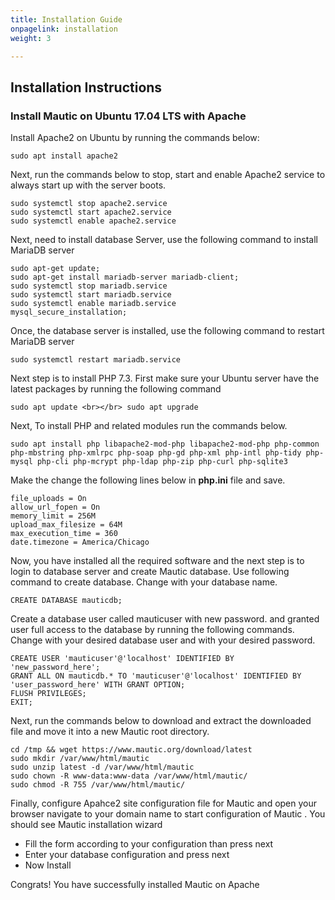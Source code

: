 ```yaml
---
title: Installation Guide
onpagelink: installation
weight: 3

---
```


Installation Instructions
-------------------------

### Install Mautic on Ubuntu 17.04 LTS with Apache

Install Apache2 on Ubuntu by running the commands below:

 ```
sudo apt install apache2
```

Next, run the commands below to stop, start and enable Apache2 service to always start up with the server boots.

 ```
sudo systemctl stop apache2.service
sudo systemctl start apache2.service
sudo systemctl enable apache2.service
```

Next, need to install database Server, use the following command to install MariaDB server

 ```
 sudo apt-get update;  
sudo apt-get install mariadb-server mariadb-client; 
sudo systemctl stop mariadb.service
sudo systemctl start mariadb.service
sudo systemctl enable mariadb.service
mysql_secure_installation;

```

Once, the database server is installed, use the following command to restart MariaDB server

 ```
 sudo systemctl restart mariadb.service
```

Next step is to install PHP 7.3. First make sure your Ubuntu server have the latest packages by running the following command

 ```
 sudo apt update <br></br> sudo apt upgrade
```

Next, To install PHP and related modules run the commands below.

 ```
 sudo apt install php libapache2-mod-php libapache2-mod-php php-common php-mbstring php-xmlrpc php-soap php-gd php-xml php-intl php-tidy php-mysql php-cli php-mcrypt php-ldap php-zip php-curl php-sqlite3

```

 Make the change the following lines below in **php.ini** file and save.

 ```
file_uploads = On
allow_url_fopen = On
memory_limit = 256M
upload_max_filesize = 64M
max_execution_time = 360
date.timezone = America/Chicago
```

Now, you have installed all the required software and the next step is to login to database server and create Mautic database. Use following command to create database. Change with your database name.

 ```
CREATE DATABASE mauticdb;
```

Create a database user called mauticuser with new password. and granted user full access to the database by running the following commands. Change with your desired database user and with your desired password.

 ```
CREATE USER 'mauticuser'@'localhost' IDENTIFIED BY 'new_password_here';
GRANT ALL ON mauticdb.* TO 'mauticuser'@'localhost' IDENTIFIED BY 'user_password_here' WITH GRANT OPTION;
FLUSH PRIVILEGES;
EXIT;

```

Next, run the commands below to download and extract the downloaded file and move it into a new Mautic root directory.

 ```
cd /tmp && wget https://www.mautic.org/download/latest
sudo mkdir /var/www/html/mautic
sudo unzip latest -d /var/www/html/mautic
sudo chown -R www-data:www-data /var/www/html/mautic/
sudo chmod -R 755 /var/www/html/mautic/

```

Finally, configure Apahce2 site configuration file for Mautic and open your browser navigate to your domain name to start configuration of Mautic . You should see Mautic installation wizard

- Fill the form according to your configuration than press next
- Enter your database configuration and press next
- Now Install
 
Congrats! You have successfully installed Mautic on Apache